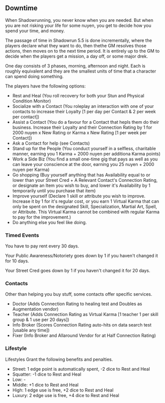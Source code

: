 ## Downtime

When Shadowrunning, you never know when you are needed. But when you are not risking your life for some nuyen, you get
to decide how you spend your time, and money.

The passage of time in Shadowrun 5.5 is done incrementally, where the players declare what they want to do,
then thethe GM resolves those actions, then moves on to the next time period. It is entirely up to the GM to decide when
the players get a mission, a day off, or some major drek.

One day consists of 3 phases, morning, afternoon and night. Each is roughly equivalent and they are the smallest units
of time that a character can spend doing something.

The players have the following options:

- Rest and Heal (You roll recovery for both your Stun and Physical Condition Monitor)
- Socialize with a Contact (You roleplay an interaction with one of your contacts to increase their
  Loyalty [1 per day per Contact & 2 per week per contact])
- Assist a Contact (You do a favour for a Contact that hepls them do their business. Increase their Loyalty and their
  Connection Rating by 1 for 2000 nuyen x New Rating or Karma x New Rating [1 per week per Contact])
- Ask a Contact for help (see Contacts)
- Stand up for the People (You conduct yourself in a selfless, charitable manner, earning you 1 Karma + 2000 nuyen per
  additiona Karma points)
- Work a Side Biz (You find a small one-time gig that pays as well as you can leave your conscience at the door, earning
  you 25 nuyen + 2000 nuyen per Karma)
- Go shopping (Buy yourself anything that has Availability equal to or lower than your Street Cred + A Relevant
  Contact's Connection Rating, or designate an Item you wish to buy, and lower it's Availability by 1 temporarily until
  you purchase that item)
- Improve yourself (Declare 1 skill or attribute you wish to improve. Increase it by 1 for it's regular cost, or you
  earn 1 Virtual Karma that can only be spent on the designated Skill, Specialization, Martial Art, Spell, or Attribute.
  This Virtual Karma cannot be combined with regular Karma to pay for the improvement.)
- Do anything else you feel like doing.

### Timed Events

You have to pay rent every 30 days.

Your Public Awareness/Notoriety goes down by 1 if you haven't changed it for 10 days.

Your Street Cred goes down by 1 if you haven't changed it for 20 days.

### Contacts

Other than helping you buy stuff, some contacts offer specific services.

- Doctor (Adds Connection Rating to healing test and Doubles as Augmentation vendor)
- Teacher (Adds Connection Rating as Virtual Karma [1 teacher 1 per skill group & 1 use per 20 days])
- Info Broker (Scores Connection Rating auto-hits on data search test [usable any time])
- Fixer (Info Broker and Allaround Vendor for at Half Connection Rating)

### Lifestyle

Lifestyles Grant the following benefits and penalties.

- Street: 1 edge point is automatically spent, -2 dice to Rest and Heal
- Squatter: -1 dice to Rest and Heal
- Low: - 
- Middle: +1 dice to Rest and Heal
- High: 1 edge use is free, +2 dice to Rest and Heal
- Luxury: 2 edge use is free, +4 dice to Rest and Heal
